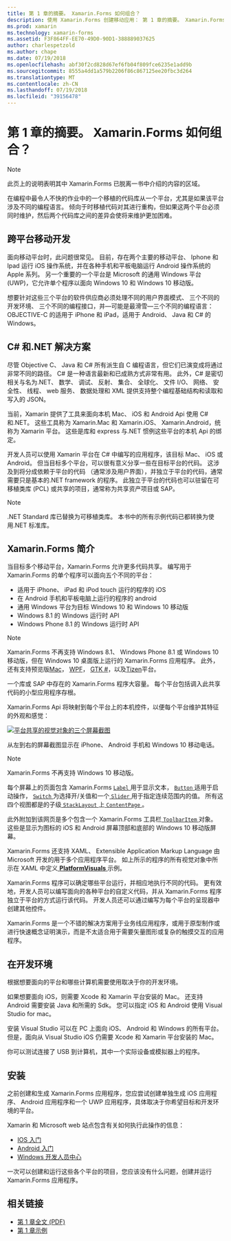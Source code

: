 ```yaml
---
title: 第 1 章的摘要。 Xamarin.Forms 如何组合？
description: 使用 Xamarin.Forms 创建移动应用： 第 1 章的摘要。 Xamarin.Forms 如何组合？
ms.prod: xamarin
ms.technology: xamarin-forms
ms.assetid: F3F864FF-EE70-49D0-90D1-388889037625
author: charlespetzold
ms.author: chape
ms.date: 07/19/2018
ms.openlocfilehash: abf30f2cd828d67ef6fb04f809fce6235e1add9b
ms.sourcegitcommit: 8555a4dd1a579b2206f86c867125ee20fbc3d264
ms.translationtype: MT
ms.contentlocale: zh-CN
ms.lasthandoff: 07/19/2018
ms.locfileid: "39156478"
---
```

# <a name="summary-of-chapter-1-how-does-xamarinforms-fit-in"></a>第 1 章的摘要。 Xamarin.Forms 如何组合？

> [!NOTE] 
> 此页上的说明表明其中 Xamarin.Forms 已脱离一书中介绍的内容的区域。

在编程中最令人不快的作业中的一个移植的代码库从一个平台，尤其是如果该平台涉及不同的编程语言。 倾向于时移植代码对其进行重构，但如果这两个平台必须同时维护，然后两个代码库之间的差异会使将来维护更加困难。

## <a name="cross-platform-mobile-development"></a>跨平台移动开发

面向移动平台时，此问题很常见。 目前，存在两个主要的移动平台、 Iphone 和 Ipad 运行 iOS 操作系统，并在各种手机和平板电脑运行 Android 操作系统的 Apple 系列。 另一个重要的一个平台是 Microsoft 的通用 Windows 平台 (UWP)，它允许单个程序以面向 Windows 10 和 Windows 10 移动版。

想要针对这些三个平台的软件供应商必须处理不同的用户界面模式、 三个不同的开发环境、 三个不同的编程接口，并&mdash;可能是最滑雪&mdash;三个不同的编程语言： OBJECTIVE-C 的适用于 iPhone 和 iPad，适用于 Android、 Java 和 C# 的 Windows。

## <a name="the-c-and-net-solution"></a>C# 和.NET 解决方案

尽管 Objective C、 Java 和 C# 所有派生自 C 编程语言，但它们已演变成将通过非常不同的路径。 C# 是一种语言最新和已成熟方式非常有用。 此外，C# 是密切相关与名为.NET、 数学、 调试、 反射、 集合、 全球化、 文件 I/O、 网络、 安全性、 线程、 web 服务、 数据处理和 XML 提供支持整个编程基础结构和读取和写入的 JSON。

当前，Xamarin 提供了工具来面向本机 Mac、 iOS 和 Android Api 使用 C# 和.NET。 这些工具称为 Xamarin.Mac 和 Xamarin.iOS、 Xamarin.Android，统称为 Xamarin 平台。 这些是库和 express 与.NET 惯例这些平台的本机 Api 的绑定。

开发人员可以使用 Xamarin 平台在 C# 中编写的应用程序，该目标 Mac、 iOS 或 Android。 但当目标多个平台，可以很有意义分享一些在目标平台的代码。 这涉及到将分成依赖于平台的代码 （通常涉及用户界面），并独立于平台的代码，通常需要只是基本的.NET framework 的程序。 此独立于平台的代码也可以驻留在可移植类库 (PCL) 或共享的项目，通常称为共享资产项目或 SAP。

> [!NOTE] 
> .NET Standard 库已替换为可移植类库。 本书中的所有示例代码已都转换为使用.NET 标准库。

## <a name="introducing-xamarinforms"></a>Xamarin.Forms 简介

当目标多个移动平台，Xamarin.Forms 允许更多代码共享。 编写用于 Xamarin.Forms 的单个程序可以面向五个不同的平台：

- 适用于 iPhone、 iPad 和 iPod touch 运行的程序的 iOS
- 在 Android 手机和平板电脑上运行的程序的 android
- 通用 Windows 平台为目标 Windows 10 和 Windows 10 移动版
- Windows 8.1 的 Windows 运行时 API
- Windows Phone 8.1 的 Windows 运行时 API

> [!NOTE] 
> Xamarin.Forms 不再支持 Windows 8.1、 Windows Phone 8.1 或 Windows 10 移动版，但在 Windows 10 桌面版上运行的 Xamarin.Forms 应用程序。 此外，还有支持预览版[Mac](~/xamarin-forms/platform/mac.md)， [WPF](~/xamarin-forms/platform/wpf.md)， [GTK #](~/xamarin-forms/platform/gtk.md)，以及[Tizen](/xamarin-forms/platform/tizen.md)平台。

一个库或 SAP 中存在的 Xamarin.Forms 程序大容量。 每个平台包括调入此共享代码的小型应用程序存根。 

Xamarin.Forms Api 将映射到每个平台上的本机控件，以便每个平台维护其特征的外观和感觉：

[![平台共享的视觉对象的三个屏幕截图](images/ch01fg03-small.png "每个平台上的 Xamarin.Forms 控件")](images/ch01fg03-large.png#lightbox "每个平台上的 Xamarin.Forms 控件")

从左到右的屏幕截图显示在 iPhone、 Android 手机和 Windows 10 移动电话。 

> [!NOTE] 
> Xamarin.Forms 不再支持 Windows 10 移动版。

每个屏幕上的页面包含 Xamarin.Forms [ `Label` ](xref:Xamarin.Forms.Label)用于显示文本， [ `Button` ](xref:Xamarin.Forms.Button)适用于启动操作， [ `Switch` ](xref:Xamarin.Forms.Switch)为选择开/关值和一个[ `Slider` ](xref:Xamarin.Forms.Slider)用于指定连续范围内的值。 所有这四个视图都是的子级[ `StackLayout` ](xref:Xamarin.Forms.StackLayout)上[ `ContentPage` ](xref:Xamarin.Forms.ContentPage)。

此外附加到该网页是多个包含一个 Xamarin.Forms 工具栏[ `ToolbarItem` ](xref:Xamarin.Forms.ToolbarItem)对象。 这些是显示为图标的 iOS 和 Android 屏幕顶部和底部的 Windows 10 移动版屏幕。

Xamarin.Forms 还支持 XAML、 Extensible Application Markup Language 由 Microsoft 开发的用于多个应用程序平台。 如上所示的程序的所有视觉对象中所示在 XAML 中定义[ **PlatformVisuals** ](https://github.com/xamarin/xamarin-forms-book-samples/tree/master/Chapter01/PlatformVisuals)示例。

Xamarin.Forms 程序可以确定哪些平台运行，并相应地执行不同的代码。 更有效地，开发人员可以编写面向的各种平台的自定义代码，并从 Xamarin.Forms 程序独立于平台的方式运行该代码。 开发人员还可以通过编写为每个平台的呈现器中创建其他控件。

Xamarin.Forms 是一个不错的解决方案用于业务线应用程序，或用于原型制作或进行快速概念证明演示，而是不太适合用于需要矢量图形或复杂的触摸交互的应用程序。

## <a name="your-development-environment"></a>在开发环境

根据想要面向的平台和哪些计算机需要使用取决于你的开发环境。

如果想要面向 iOS，则需要 Xcode 和 Xamarin 平台安装的 Mac。 还支持 Android 需要安装 Java 和所需的 Sdk。 您可以指定 iOS 和 Android 使用 Visual Studio for mac。

安装 Visual Studio 可以在 PC 上面向 iOS、 Android 和 Windows 的所有平台。 但是，面向从 Visual Studio iOS 仍需要 Xcode 和 Xamarin 平台安装的 Mac。

你可以测试连接了 USB 到计算机，其中一个实际设备或模拟器上的程序。

## <a name="installation"></a>安装

之前创建和生成 Xamarin.Forms 应用程序，您应尝试创建单独生成 iOS 应用程序、 Android 应用程序和一个 UWP 应用程序，具体取决于你希望目标和开发环境的平台。

Xamarin 和 Microsoft web 站点包含有关如何执行此操作的信息：

- [IOS 入门](~/ios/get-started/index.md)
- [Android 入门](~/android/get-started/index.md)
- [Windows 开发人员中心](http://dev.windows.com)

一次可以创建和运行这些各个平台的项目，您应该没有什么问题，创建并运行 Xamarin.Forms 应用程序。

## <a name="related-links"></a>相关链接

- [第 1 章全文 (PDF)](https://download.xamarin.com/developer/xamarin-forms-book/XamarinFormsBook-Ch01-Apr2016.pdf)
- [第 1 章示例](https://github.com/xamarin/xamarin-forms-book-samples/tree/master/Chapter01)
